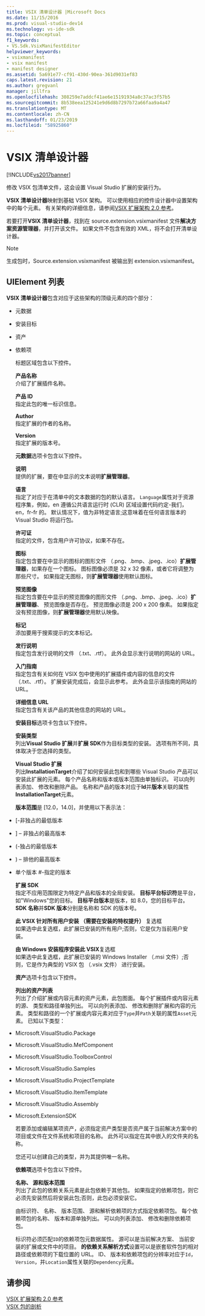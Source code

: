 ```yaml
---
title: VSIX 清单设计器 |Microsoft Docs
ms.date: 11/15/2016
ms.prod: visual-studio-dev14
ms.technology: vs-ide-sdk
ms.topic: conceptual
f1_keywords:
- VS.Sdk.VsixManifestEditor
helpviewer_keywords:
- vsixmanifest
- vsix manifest
- manifest designer
ms.assetid: 5a691e77-cf91-430d-90ea-361d9031ef83
caps.latest.revision: 21
ms.author: gregvanl
manager: jillfra
ms.openlocfilehash: 308259e7addcf41ae6e15191934a8c37ac3f57b5
ms.sourcegitcommit: 8b538eea125241e9d6d8b7297b72a66faa9a4a47
ms.translationtype: MT
ms.contentlocale: zh-CN
ms.lasthandoff: 01/23/2019
ms.locfileid: "58925860"
---
```

# <a name="vsix-manifest-designer"></a>VSIX 清单设计器
[!INCLUDE[vs2017banner](../includes/vs2017banner.md)]

修改 VSIX 包清单文件，这会设置 Visual Studio 扩展的安装行为。  
  
 **VSIX 清单设计器**映射到基础 VSIX 架构。 可以使用相应的控件设计器中设置架构中的每个元素。 有关架构的详细信息，请参阅[VSIX 扩展架构 2.0 参考](../extensibility/vsix-extension-schema-2-0-reference.md)。  
  
 若要打开**VSIX 清单设计器**，找到在 source.extension.vsixmanifest 文件**解决方案资源管理器**，并打开该文件。 如果文件不包含有效的 XML，将不会打开清单设计器。  
  
> [!NOTE]
>  生成包时，Source.extension.vsixmanifest 被输出到 extension.vsixmanifest。  
  
## <a name="uielement-list"></a>UIElement 列表  
 **VSIX 清单设计器**包含对应于这些架构的顶级元素的四个部分：  
  
- 元数据  
  
- 安装目标  
  
- 资产  
  
- 依赖项  
  
  标题区域包含以下控件。  
  
  **产品名称**  
  介绍了扩展插件名称。  
  
  **产品 ID**  
  指定此包的唯一标识信息。  
  
  **Author**  
  指定扩展的作者的名称。  
  
  **Version**  
  指定扩展的版本号。  
  
  **元数据**选项卡包含以下控件。  
  
  **说明**  
  提供的扩展，要在中显示的文本说明**扩展管理器**。  
  
  **语言**  
  指定了对应于在清单中的文本数据的包的默认语言。 `Language`属性对于资源程序集，例如，en 遵循公共语言运行时 (CLR) 区域设置代码约定-我们，en，fr-fr 的。 默认情况下，值为非特定语言;这意味着在任何语言版本的 Visual Studio 将运行包。  
  
  **许可证**  
  指定的文件，包含用户许可协议，如果不存在。  
  
  **图标**  
  指定包含要在中显示的图标的图形文件 （.png、.bmp、.jpeg、.ico）**扩展管理器**，如果存在一个图标。 图标图像必须是 32 x 32 像素，或者它将调整为那些尺寸。 如果指定无图标，则**扩展管理器**使用默认图标。  
  
  **预览图像**  
  指定包含要在中显示的预览图像的图形文件 （.png、.bmp、.jpeg、.ico）**扩展管理器**、 预览图像是否存在。 预览图像必须是 200 x 200 像素。 如果指定没有预览图像，则**扩展管理器**使用默认映像。  
  
  **标记**  
  添加要用于搜索提示的文本标记。  
  
  **发行说明**  
  指定包含发行说明的文件 （.txt、.rtf）。 此外会显示发行说明的网站的 URL。  
  
  **入门指南**  
  指定包含有关如何在 VSIX 包中使用的扩展插件或内容的信息的文件 （.txt、.rtf）。 扩展安装完成后，会显示此参考。 此外会显示该指南的网站的 URL。  
  
  **详细信息 URL**  
  指定包含有关该产品的其他信息的网站的 URL。  
  
  **安装目标**选项卡包含以下控件。  
  
  **安装类型**  
  列出**Visual Studio 扩展**并**扩展 SDK**作为目标类型的安装。 选项有所不同，具体取决于您选择的类型。  
  
  **Visual Studio 扩展**  
  列出**InstallationTarget**介绍了如何安装此包和到哪些 Visual Studio 产品可以安装此扩展的元素。 每个产品名称和版本或版本范围由单独标识。  可以向列表添加、 修改和删除产品。 名称和产品的版本对应于**Id**并**版本**关联的属性**InstallationTarget**元素。  
  
  **版本范围**是 [12.0，14.0]，并使用以下表示法：  
  
- [-非独占的最低版本  
  
- ] – 非独占的最高版本  
  
- (-独占的最低版本  
  
- ) – 排他的最高版本  
  
- 单个版本 #-指定的版本  
  
  **扩展 SDK**  
  指定不应用范围限定为特定产品和版本的全局安装。 **目标平台标识符**是平台，如"Windows"您的目标。 **目标平台版本**是版本，如 8.0，您的目标平台。 **SDK 名称**并**SDK 版本**分别是名称和 SDK 的版本号。  
  
  **此 VSIX 针对所有用户安装 （需要在安装的特权提升）** 复选框  
  如果选中此复选框，此扩展已安装的所有用户;否则，它是仅为当前用户安装。  
  
  **由 Windows 安装程序安装此 VSIX**复选框  
  如果选中此复选框，此扩展已安装的 Windows Installer （.msi 文件）;否则，它是作为典型的 VSIX 包 （.vsix 文件） 进行安装。  
  
  **资产**选项卡包含以下控件。  
  
  **列出的资产列表**  
  列出了介绍扩展或内容元素的资产元素，此包图面。 每个扩展插件或内容元素的源、 类型和路径单独列出。 可以向列表添加、 修改和删除扩展和内容的元素。 类型和路径的一个扩展或内容元素对应于`Type`并`Path`关联的属性`Asset`元素。 已知以下类型：  
  
- Microsoft.VisualStudio.Package  
  
- Microsoft.VisualStudio.MefComponent  
  
- Microsoft.VisualStudio.ToolboxControl  
  
- Microsoft.VisualStudio.Samples  
  
- Microsoft.VisualStudio.ProjectTemplate  
  
- Microsoft.VisualStudio.ItemTemplate  
  
- Microsoft.VisualStudio.Assembly  
  
- Microsoft.ExtensionSDK  
  
  若要添加或编辑某项资产，必须指定资产类型是否资产属于当前解决方案中的项目或文件在文件系统和项目的名称。 此外可以指定在其中嵌入的文件夹的名称。  
  
  您还可以创建自己的类型，并为其提供唯一名称。  
  
  **依赖项**选项卡包含以下控件。  
  
  **名称、 源和版本范围**  
  列出了此包的依赖关系元素是此包依赖于其他包。 如果指定的依赖项包，则它必须先安装然后将安装此包;否则，此包必须安装它。  
  
  由标识符、 名称、 版本范围、 源和解析依赖项的方式指定依赖项包。 每个依赖项包的名称、 版本和源单独列出。 可以向列表添加、 修改和删除依赖项包。  
  
  标识符必须匹配`ID`的依赖项包元数据属性。 源可以是当前解决方案、 当前安装的扩展或文件中的项目。 **的依赖关系解析方式**设置可以是嵌套软件包的相对路径或依赖项的下载位置的 URL。 ID、 版本和依赖项包的分辨率对应于`Id`， `Version`，并`Location`属性关联的`Dependency`元素。  
  
## <a name="see-also"></a>请参阅  
 [VSIX 扩展架构 2.0 参考](../extensibility/vsix-extension-schema-2-0-reference.md)   
 [VSIX 包的剖析](../extensibility/anatomy-of-a-vsix-package.md)
